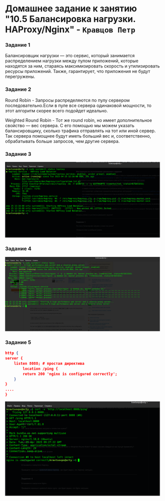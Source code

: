 # Домашнее задание к занятию "10.5 Балансировка нагрузки. HAProxy/Nginx" - `Кравцов Петр`

### Задание 1
Балансировщик нагрузки — это сервис, который занимается распределением нагрузки между
пулом приложений, которые находятся за ним, стараясь максимизировать скорость и утилизировать 
ресурсы приложений. Также, гарантирует, что приложения не будут перегружены.

### Задание 2
Round Robin - Запросы распределяются по пулу сервером последовательно.Если в пуле все сервера
одинаковой мощности, то этот алгоритм скорее всего подойдет идеально.

Weighted Round Robin - Тот же round robin, но имеет дополнительное свойство — вес сервера. 
С его помощью мы можем указать балансировщику, сколько трафика отправлять на тот или иной
сервер. Так сервера помощнее будут иметь больший вес и, соответственно, обрабатывать больше 
запросов, чем другие сервера.

### Задание 3
![HAPROXY](https://github.com/kravtsovpeter/netology-hw/blob/main/img/10_5_1.png)

### Задание 4
![NGINX](https://github.com/kravtsovpeter/netology-hw/blob/main/img/10_5_2.png)

### Задание 5
```json
http {
server {
	listen 8088; # простая директива
		location /ping {
		return 200 'nginx is configured correctly';
	}
}
....
}
```

![CURL](https://github.com/kravtsovpeter/netology-hw/blob/main/img/10_5_3.png)












